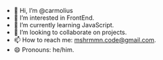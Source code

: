 - 👋 Hi, I’m @carmolius
- 👀 I’m interested in FrontEnd.
- 🌱 I’m currently learning JavaScript.
- 💞️ I’m looking to collaborate on projects.
- 📫 How to reach me: mshrmmn.code@gmail.com.
- 😄 Pronouns: he/him.

<!---
carmolius/carmolius is a ✨ special ✨ repository because its `README.md` (this file) appears on your GitHub profile.
You can click the Preview link to take a look at your changes.
--->

